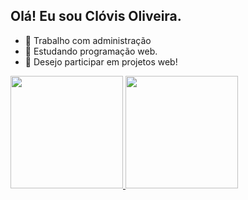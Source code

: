 ## Olá! Eu sou Clóvis Oliveira. 

- 🔭 Trabalho com administração
- 🌱 Estudando programação web.
- 👯 Desejo participar em projetos web!
  
<div>
<a href="https://github.com/clovis2021">
<img loading="lazy" height="180em" src="https://github-readme-stats.vercel.app/api/top-langs/?username=clovis2021&layout=compact&langs_count=7&theme=dracula"/>
<img loading="lazy" height="180em" src="https://github-readme-stats.vercel.app/api?username=clovis2021&show_icons=true&theme=dracula&include_all_commits=true&count_private=true"/>
</div>
